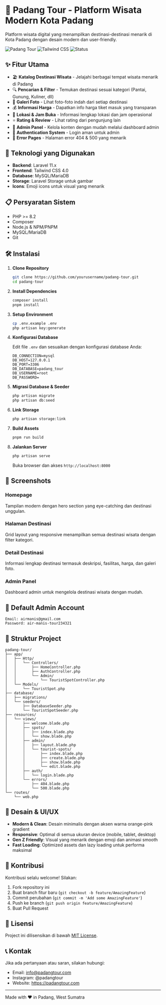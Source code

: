 # 🌴 Padang Tour - Platform Wisata Modern Kota Padang

Platform wisata digital yang menampilkan destinasi-destinasi menarik di Kota Padang dengan desain modern dan user-friendly.

![Padang Tour](https://img.shields.io/badge/Laravel-11.x-red?style=for-the-badge&logo=laravel)
![Tailwind CSS](https://img.shields.io/badge/Tailwind_CSS-4.0-blue?style=for-the-badge&logo=tailwind-css)
![Status](https://img.shields.io/badge/Status-Active-green?style=for-the-badge)

## ✨ Fitur Utama

-   🏖️ **Katalog Destinasi Wisata** - Jelajahi berbagai tempat wisata menarik di Padang
-   🔍 **Pencarian & Filter** - Temukan destinasi sesuai kategori (Pantai, Gunung, Kuliner, dll)
-   📸 **Galeri Foto** - Lihat foto-foto indah dari setiap destinasi
-   💰 **Informasi Harga** - Dapatkan info harga tiket masuk yang transparan
-   📍 **Lokasi & Jam Buka** - Informasi lengkap lokasi dan jam operasional
-   ⭐ **Rating & Review** - Lihat rating dari pengunjung lain
-   🎯 **Admin Panel** - Kelola konten dengan mudah melalui dashboard admin
-   🔐 **Authentication System** - Login aman untuk admin
-   🚫 **Error Pages** - Halaman error 404 & 500 yang menarik

## 🚀 Teknologi yang Digunakan

-   **Backend**: Laravel 11.x
-   **Frontend**: Tailwind CSS 4.0
-   **Database**: MySQL/MariaDB
-   **Storage**: Laravel Storage untuk gambar
-   **Icons**: Emoji icons untuk visual yang menarik

## 📋 Persyaratan Sistem

-   PHP >= 8.2
-   Composer
-   Node.js & NPM/PNPM
-   MySQL/MariaDB
-   Git

## 🛠️ Instalasi

1. **Clone Repository**

    ```bash
    git clone https://github.com/yourusername/padang-tour.git
    cd padang-tour
    ```

2. **Install Dependencies**

    ```bash
    composer install
    pnpm install
    ```

3. **Setup Environment**

    ```bash
    cp .env.example .env
    php artisan key:generate
    ```

4. **Konfigurasi Database**

    Edit file `.env` dan sesuaikan dengan konfigurasi database Anda:

    ```env
    DB_CONNECTION=mysql
    DB_HOST=127.0.0.1
    DB_PORT=3306
    DB_DATABASE=padang_tour
    DB_USERNAME=root
    DB_PASSWORD=
    ```

5. **Migrasi Database & Seeder**

    ```bash
    php artisan migrate
    php artisan db:seed
    ```

6. **Link Storage**

    ```bash
    php artisan storage:link
    ```

7. **Build Assets**

    ```bash
    pnpm run build
    ```

8. **Jalankan Server**

    ```bash
    php artisan serve
    ```

    Buka browser dan akses `http://localhost:8000`

## 📱 Screenshots

### Homepage

Tampilan modern dengan hero section yang eye-catching dan destinasi unggulan.

### Halaman Destinasi

Grid layout yang responsive menampilkan semua destinasi wisata dengan filter kategori.

### Detail Destinasi

Informasi lengkap destinasi termasuk deskripsi, fasilitas, harga, dan galeri foto.

### Admin Panel

Dashboard admin untuk mengelola destinasi wisata dengan mudah.

## 👤 Default Admin Account

```
Email: airmanis@gmail.com
Password: air-manis-tour234321
```

## 📂 Struktur Project

```
padang-tour/
├── app/
│   ├── Http/
│   │   └── Controllers/
│   │       ├── HomeController.php
│   │       ├── AuthController.php
│   │       └── Admin/
│   │           └── TouristSpotController.php
│   └── Models/
│       └── TouristSpot.php
├── database/
│   ├── migrations/
│   └── seeders/
│       ├── DatabaseSeeder.php
│       └── TouristSpotSeeder.php
├── resources/
│   └── views/
│       ├── welcome.blade.php
│       ├── spots/
│       │   ├── index.blade.php
│       │   └── show.blade.php
│       ├── admin/
│       │   ├── layout.blade.php
│       │   └── tourist-spots/
│       │       ├── index.blade.php
│       │       ├── create.blade.php
│       │       ├── show.blade.php
│       │       └── edit.blade.php
│       ├── auth/
│       │   └── login.blade.php
│       └── errors/
│           ├── 404.blade.php
│           └── 500.blade.php
└── routes/
    └── web.php
```

## 🎨 Desain & UI/UX

-   **Modern & Clean**: Desain minimalis dengan aksen warna orange-pink gradient
-   **Responsive**: Optimal di semua ukuran device (mobile, tablet, desktop)
-   **Gen Z Friendly**: Visual yang menarik dengan emoji dan animasi smooth
-   **Fast Loading**: Optimized assets dan lazy loading untuk performa maksimal

## 🤝 Kontribusi

Kontribusi selalu welcome! Silakan:

1. Fork repository ini
2. Buat branch fitur baru (`git checkout -b feature/AmazingFeature`)
3. Commit perubahan (`git commit -m 'Add some AmazingFeature'`)
4. Push ke branch (`git push origin feature/AmazingFeature`)
5. Buat Pull Request

## 📄 Lisensi

Project ini dilisensikan di bawah [MIT License](LICENSE).

## 📞 Kontak

Jika ada pertanyaan atau saran, silakan hubungi:

-   Email: info@padangtour.com
-   Instagram: @padangtour
-   Website: https://padangtour.com

---

Made with ❤️ in Padang, West Sumatra
